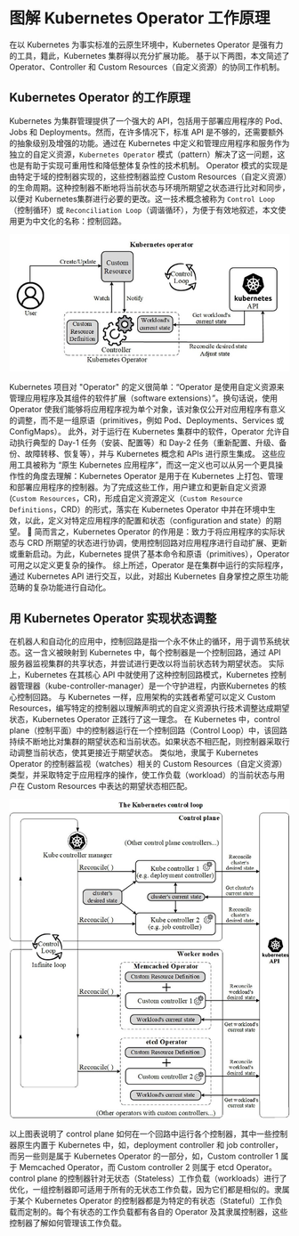 # 图解 Kubernetes Operator 工作原理

在以 Kubernetes 为事实标准的云原生环境中，Kubernetes Operator 是强有力的工具，籍此，Kubernetes 集群得以充分扩展功能。
基于以下两图，本文简述了 Operator、Controller 和 Custom Resources（自定义资源）的协同工作机制。

## Kubernetes Operator 的工作原理

Kubernetes 为集群管理提供了一个强大的 API，包括用于部署应用程序的 Pod、Jobs 和 Deployments。然而，在许多情况下，标准 API 是不够的，还需要额外的抽象级别及增强的功能。通过在 Kubernetes 中定义和管理应用程序和服务作为独立的自定义资源，`Kubernetes Operator` 模式（pattern）解决了这一问题，这也是有助于实现可重用性和降低整体复杂性的技术机制。
Operator 模式的实现是由特定于域的控制器实现的，这些控制器监控 Custom Resources（自定义资源）的生命周期。这种控制器不断地将当前状态与环境所期望之状态进行比对和同步，以便对 Kubernetes集群进行必要的更改。这一技术概念被称为 `Control Loop`（控制循环）或 `Reconciliation Loop`（调谐循环），为便于有效地叙述，本文使用更为中文化的名称：控制回路。

![kubernetes-operator-status.jpeg](images/kubernetes-operator-status.jpeg)

Kubernetes 项目对 "Operator" 的定义很简单：“Operator 是使用自定义资源来管理应用程序及其组件的软件扩展（software extensions）”。换句话说，使用 Operator 使我们能够将应用程序视为单个对象，该对象仅公开对应用程序有意义的调整，而不是一组原语（primitives，例如 Pod、Deployments、Services 或 ConfigMaps）。
此外，对于运行在 Kubernetes 集群中的软件，Operator 允许自动执行典型的 Day-1 任务（安装、配置等）和 Day-2 任务（重新配置、升级、备份、故障转移、恢复等），并与 Kubernetes 概念和 APIs 进行原生集成。
这些应用工具被称为 “原生 Kubernetes 应用程序”，而这一定义也可以从另一个更具操作性的角度去理解：Kubernetes Operator 是用于在 Kubernetes 上打包、管理和部署应用程序的控制器。为了完成这些工作，用户建立和更新自定义资源 (`Custom Resources`，CR)，形成自定义资源定义（`Custom Resource Definitions`，CRD）的形式，落实在 Kubernetes Operator 中并在环境中生效，以此，定义对特定应用程序的配置和状态（configuration and state）的期望。
🚀 简而言之，Kubernetes Operator 的作用是：致力于将应用程序的实际状态与 CRD 所期望的状态进行协调，使用控制回路对应用程序进行自动扩展、更新或重新启动。为此，Kubernetes 提供了基本命令和原语（primitives），Operator 可用之以定义更复杂的操作。
综上所述，Operator 是在集群中运行的实际程序，通过 Kubernetes API 进行交互，以此，对超出 Kubernetes 自身掌控之原生功能范畴的复杂功能进行自动化。

## 用 Kubernetes Operator 实现状态调整

在机器人和自动化的应用中，控制回路是指一个永不休止的循环，用于调节系统状态。这一含义被映射到 Kubernetes 中，每个控制器是一个控制回路，通过 API 服务器监视集群的共享状态，并尝试进行更改以将当前状态转为期望状态。
实际上，Kubernetes 在其核心 API 中就使用了这种控制回路模式，Kubernetes 控制器管理器（kube-controller-manager）是一个守护进程，内嵌Kubernetes 的核心控制回路。
与 Kubernetes 一样，应用架构的实践者希望可以定义 Custom Resources，编写特定的控制器以理解声明式的自定义资源执行技术调整达成期望状态，Kubernetes Operator 正践行了这一理念。
在 Kubernetes 中，control plane（控制平面）中的控制器运行在一个控制回路（Control Loop）中，该回路持续不断地比对集群的期望状态和当前状态。如果状态不相匹配，则控制器采取行动调整当前状态，使其更接近于期望状态。
类似地，隶属于 Kubernetes Operator 的控制器监视（watches）相关的 Custom Resources（自定义资源）类型，并采取特定于应用程序的操作，使工作负载（workload）的当前状态与用户在 Custom Resources 中表达的期望状态相匹配。

![kubernetes-control-loop](images/kubernetes-control-loop.jpeg)

以上图表说明了 control plane 如何在一个回路中运行各个控制器，其中一些控制器原生内置于 Kubernetes 中，如，deployment controller 和 job controller，而另一些则是属于 Kubernetes Operator 的一部分，如，Custom controller 1 属于 Memcached Operator，而 Custom controller 2 则属于 etcd Operator。
control plane 的控制器针对无状态（Stateless）工作负载（workloads）进行了优化，一组控制器即可适用于所有的无状态工作负载，因为它们都是相似的。隶属于某个 Kubernetes Operator 的控制器都是为特定的有状态（Stateful）工作负载而定制的。每个有状态的工作负载都有各自的 Operator 及其隶属控制器，这些控制器了解如何管理该工作负载。

